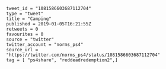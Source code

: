 ```
tweet_id = "1081586603687112704"
type = "tweet"
title = "Camping"
published = 2019-01-05T16:21:55Z
retweets = 0
favourites = 0
source = "twitter"
twitter_account = "norms_ps4"
source_url = "https://twitter.com/norms_ps4/status/1081586603687112704"
tag = [ "ps4share", "reddeadredemption2",]
```

<p class='image'><img src='http://mnf.m17s.net/2019/01/05/DwKRSFfXgAA0STm.jpg' alt=''></p>

